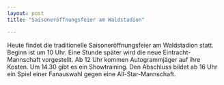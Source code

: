 ```yaml
---
layout: post
title: "Saisoneröffnungsfeier am Waldstadion"

---
```


Heute findet die traditionelle Saisoneröffnungsfeier am Waldstadion statt. Beginn ist um 10 Uhr. Eine Stunde später wird die neue Eintracht-Mannschaft vorgestellt. Ab 12 Uhr kommen Autogrammjäger auf ihre Kosten. Um 14.30 gibt es ein Showtraining. Den Abschluss bildet ab 16 Uhr ein Spiel einer Fanauswahl gegen eine All-Star-Mannschaft.


